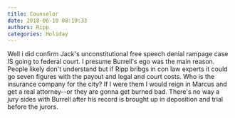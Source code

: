 ```yaml
---
title: Counselor
date: 2018-06-10 08:19:33
authors: Ripp
categories: Holiday
---
```


 Well i did confirm Jack's unconstitutional free speech denial rampage case IS going to federal court. I presume Burrell's ego was the main reason. People likely don't understand but if Ripp bribgs in con law experts it could go seven figures with the payout and legal and court costs. Who is the insurance company for the city? If I were them I would reign in Marcus and get a real attorney--or they are gonna get burned bad. There's no way a jury sides with Burrell after his record is brought up in deposition and trial before the jurors.